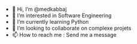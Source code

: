 - 👋 Hi, I’m @medkabbaj
- 👀 I’m interested in Software Engineering
- 🌱 I’m currently learning Python
- 💞️ I’m looking to collaborate on complexe projets
- 📫 How to reach me : Send me a message

<!---
medkabbaj/medkabbaj is a ✨ special ✨ repository because its `README.md` (this file) appears on your GitHub profile.
You can click the Preview link to take a look at your changes.
--->
